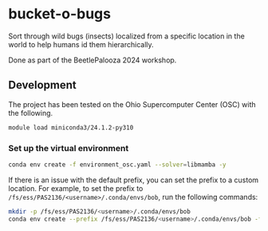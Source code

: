 # bucket-o-bugs
Sort through wild bugs (insects) localized from a specific location in the world to help humans id them hierarchically.

Done as part of the BeetlePalooza 2024 workshop.

## Development
The project has been tested on the Ohio Supercomputer Center (OSC) with the following.

```bash
module load miniconda3/24.1.2-py310
```

### Set up the virtual environment
```bash
conda env create -f environment_osc.yaml --solver=libmamba -y
```

If there is an issue with the default prefix, you can set the prefix to a custom location. For example, to set the prefix to `/fs/ess/PAS2136/<username>/.conda/envs/bob`, run the following commands:
```bash
mkdir -p /fs/ess/PAS2136/<username>/.conda/envs/bob
conda env create --prefix /fs/ess/PAS2136/<username>/.conda/envs/bob -f environment_osc.yaml --solver=libmamba -y
```

